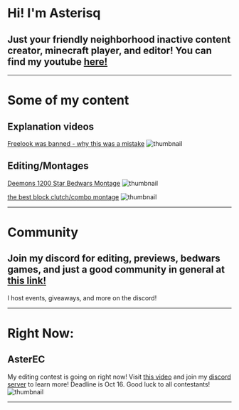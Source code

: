 # Hi! I'm Asterisq

## Just your friendly neighborhood inactive content creator, minecraft player, and editor! You can find my youtube [here!](https://youtube.com/asterisq)
______________________________________________

# Some of my content

## Explanation videos

[Freelook was banned - why this was a mistake](https://youtu.be/8TRcJnWrXVo) 
![thumbnail](https://cdn.discordapp.com/attachments/810651060683014144/892575808760184872/freelook.jpg)

## Editing/Montages

[Deemons 1200 Star Bedwars Montage](https://youtu.be/JlkFOh4bGto) ![thumbnail](https://cdn.discordapp.com/attachments/810651060683014144/892580238956040252/1.2k_montage.jpg)

[the best block clutch/combo montage](https://youtu.be/ylmRQNBETZg) ![thumbnail](https://cdn.discordapp.com/attachments/810651060683014144/892577748227342366/clutch_edit_thumbnail.png)
______________________________________________

# Community

## Join my discord for editing, previews, bedwars games, and just a good community in general at [this link!](https://discord.gg/mBvwC4pRdb)

I host events, giveaways, and more on the discord!
______________________________________________

# Right Now:


## AsterEC

My editing contest is going on right now! Visit [this video](https://youtu.be/nRH1nLn0sJU) and join my [discord server](https://discord.gg/mBvwC4pRdb) to learn more! Deadline is Oct 16. Good luck to all contestants!
![thumbnail](https://i9.ytimg.com/vi/nRH1nLn0sJU/maxresdefault.jpg?time=1633027800000&sqp=CNiN2IoG&rs=AOn4CLC2ZRIasHxRZyIQjSWLtMKzsmLuKg)
______________________________________________

